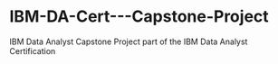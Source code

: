 # IBM-DA-Cert---Capstone-Project
IBM Data Analyst Capstone Project part of the IBM Data Analyst Certification 
